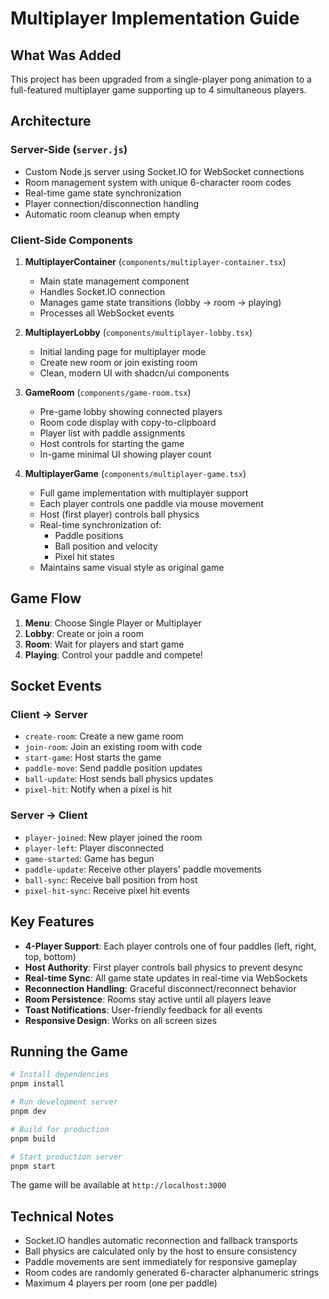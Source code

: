# Multiplayer Implementation Guide

## What Was Added

This project has been upgraded from a single-player pong animation to a full-featured multiplayer game supporting up to 4 simultaneous players.

## Architecture

### Server-Side (`server.js`)
- Custom Node.js server using Socket.IO for WebSocket connections
- Room management system with unique 6-character room codes
- Real-time game state synchronization
- Player connection/disconnection handling
- Automatic room cleanup when empty

### Client-Side Components

1. **MultiplayerContainer** (`components/multiplayer-container.tsx`)
   - Main state management component
   - Handles Socket.IO connection
   - Manages game state transitions (lobby → room → playing)
   - Processes all WebSocket events

2. **MultiplayerLobby** (`components/multiplayer-lobby.tsx`)
   - Initial landing page for multiplayer mode
   - Create new room or join existing room
   - Clean, modern UI with shadcn/ui components

3. **GameRoom** (`components/game-room.tsx`)
   - Pre-game lobby showing connected players
   - Room code display with copy-to-clipboard
   - Player list with paddle assignments
   - Host controls for starting the game
   - In-game minimal UI showing player count

4. **MultiplayerGame** (`components/multiplayer-game.tsx`)
   - Full game implementation with multiplayer support
   - Each player controls one paddle via mouse movement
   - Host (first player) controls ball physics
   - Real-time synchronization of:
     - Paddle positions
     - Ball position and velocity
     - Pixel hit states
   - Maintains same visual style as original game

## Game Flow

1. **Menu**: Choose Single Player or Multiplayer
2. **Lobby**: Create or join a room
3. **Room**: Wait for players and start game
4. **Playing**: Control your paddle and compete!

## Socket Events

### Client → Server
- `create-room`: Create a new game room
- `join-room`: Join an existing room with code
- `start-game`: Host starts the game
- `paddle-move`: Send paddle position updates
- `ball-update`: Host sends ball physics updates
- `pixel-hit`: Notify when a pixel is hit

### Server → Client
- `player-joined`: New player joined the room
- `player-left`: Player disconnected
- `game-started`: Game has begun
- `paddle-update`: Receive other players' paddle movements
- `ball-sync`: Receive ball position from host
- `pixel-hit-sync`: Receive pixel hit events

## Key Features

- **4-Player Support**: Each player controls one of four paddles (left, right, top, bottom)
- **Host Authority**: First player controls ball physics to prevent desync
- **Real-time Sync**: All game state updates in real-time via WebSockets
- **Reconnection Handling**: Graceful disconnect/reconnect behavior
- **Room Persistence**: Rooms stay active until all players leave
- **Toast Notifications**: User-friendly feedback for all events
- **Responsive Design**: Works on all screen sizes

## Running the Game

```bash
# Install dependencies
pnpm install

# Run development server
pnpm dev

# Build for production
pnpm build

# Start production server
pnpm start
```

The game will be available at `http://localhost:3000`

## Technical Notes

- Socket.IO handles automatic reconnection and fallback transports
- Ball physics are calculated only by the host to ensure consistency
- Paddle movements are sent immediately for responsive gameplay
- Room codes are randomly generated 6-character alphanumeric strings
- Maximum 4 players per room (one per paddle)
